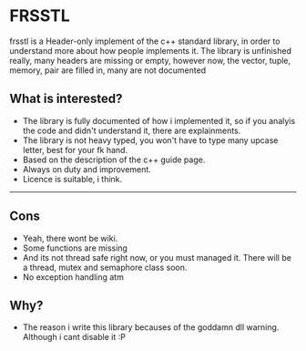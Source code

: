 # FRSSTL

frsstl is a Header-only implement of the c++ standard library, in order to understand more about how people implements it. The library is unfinished really, many headers are missing or empty, however now, the vector, tuple, memory, pair are filled in, many are not documented

## What is interested?

- The library is fully documented of how i implemented it, so if you analyis the code and didn't understand it, there are explainments.
- The library is not heavy typed, you won't have to type many upcase letter, best for your fk hand.
- Based on the description of the c++ guide page.
- Always on duty and improvement.
- Licence is suitable, i think.

---------------------------------------

## Cons

- Yeah, there wont be wiki.
- Some functions are missing
- And its not thread safe right now, or you must managed it. There will be a thread, mutex and semaphore class soon.
- No exception handling atm

## Why?
- The reason i write this library becauses of the goddamn dll warning. Although i cant disable it :P
